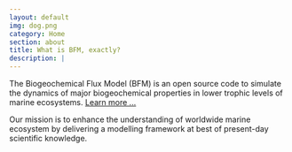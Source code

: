 ```yaml
---
layout: default
img: dog.png
category: Home
section: about
title: What is BFM, exactly?
description: |
---
```


The Biogeochemical Flux Model (BFM) is an open source code to simulate 
the dynamics of major biogeochemical properties in lower trophic levels of marine ecosystems.
[Learn more ...](model-description)

Our mission is to enhance the understanding of worldwide marine ecosystem 
by delivering a modelling framework at best of present-day scientific knowledge.
